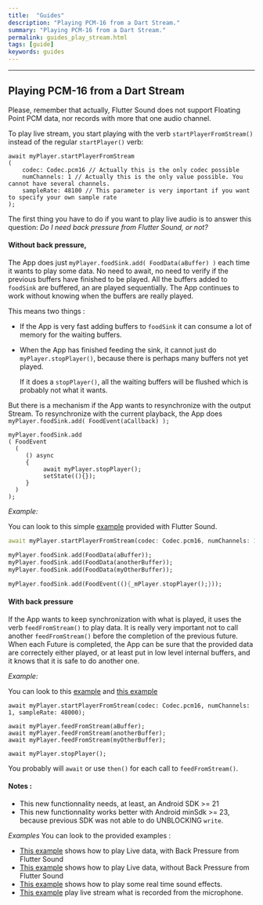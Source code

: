 ```yaml
---
title:  "Guides"
description: "Playing PCM-16 from a Dart Stream."
summary: "Playing PCM-16 from a Dart Stream."
permalink: guides_play_stream.html
tags: [guide]
keywords: guides
---
```


---------------

## Playing PCM-16 from a Dart Stream

Please, remember that actually, Flutter Sound does not support Floating Point PCM data, nor records with more that one audio channel.

To play live stream, you start playing with the verb `startPlayerFromStream()` instead of the regular `startPlayer()` verb:

```text
await myPlayer.startPlayerFromStream
(
    codec: Codec.pcm16 // Actually this is the only codec possible
    numChannels: 1 // Actually this is the only value possible. You cannot have several channels.
    sampleRate: 48100 // This parameter is very important if you want to specify your own sample rate
);
```

The first thing you have to do if you want to play live audio is to answer this question: _Do I need back pressure from Flutter Sound, or not?_

#### Without back pressure,

The App does just `myPlayer.foodSink.add( FoodData(aBuffer) )` each time it wants to play some data. No need to await, no need to verify if the previous buffers have finished to be played. All the buffers added to `foodSink` are buffered, an are played sequentially. The App continues to work without knowing when the buffers are really played.

This means two things :

* If the App is very fast adding buffers to `foodSink` it can consume a lot of memory for the waiting buffers.
* When the App has finished feeding the sink, it cannot just do `myPlayer.stopPlayer()`, because there is perhaps many buffers not yet played.

  If it does a `stopPlayer()`, all the waiting buffers will be flushed which is probably not what it wants.

But there is a mechanism if the App wants to resynchronize with the output Stream. To resynchronize with the current playback, the App does `myPlayer.foodSink.add( FoodEvent(aCallback) );`

```text
myPlayer.foodSink.add
( FoodEvent
  (
     () async
     {
          await myPlayer.stopPlayer();
          setState((){});
     }
  )
);
```

_Example:_

You can look to this simple [example](https://github.com/canardoux/tau/blob/master/flutter_sound/example/lib/livePlaybackWithoutBackPressure/live_playback_without_back_pressure.dart) provided with Flutter Sound.

```dart
await myPlayer.startPlayerFromStream(codec: Codec.pcm16, numChannels: 1, sampleRate: 48000);

myPlayer.foodSink.add(FoodData(aBuffer));
myPlayer.foodSink.add(FoodData(anotherBuffer));
myPlayer.foodSink.add(FoodData(myOtherBuffer));

myPlayer.foodSink.add(FoodEvent((){_mPlayer.stopPlayer();}));
```

#### With back pressure

If the App wants to keep synchronization with what is played, it uses the verb `feedFromStream()` to play data. It is really very important not to call another `feedFromStream()` before the completion of the previous future. When each Future is completed, the App can be sure that the provided data are correctely either played, or at least put in low level internal buffers, and it knows that it is safe to do another one.

_Example:_

You can look to this [example](https://github.com/Canardoux/tau/blob/master/flutter_sound/example/lib/livePlaybackWithBackPressure/live_playback_with_back_pressure.dart) and [this example](https://github.com/canardoux/tau/blob/master/flutter_sound/example/lib/soundEffect/sound_effect.dart)

```text
await myPlayer.startPlayerFromStream(codec: Codec.pcm16, numChannels: 1, sampleRate: 48000);

await myPlayer.feedFromStream(aBuffer);
await myPlayer.feedFromStream(anotherBuffer);
await myPlayer.feedFromStream(myOtherBuffer);

await myPlayer.stopPlayer();
```

You probably will `await` or use `then()` for each call to `feedFromStream()`.

#### Notes :

* This new functionnality needs, at least, an Android SDK &gt;= 21
* This new functionnality works better with Android minSdk &gt;= 23, because previous SDK was not able to do UNBLOCKING `write`.

_Examples_ You can look to the provided examples :

* [This example](https://github.com/Canardoux/tau/blob/master/flutter_sound/example/lib/livePlaybackWithBackPressure/live_playback_with_back_pressure.dart) shows how to play Live data, with Back Pressure from Flutter Sound
* [This example](https://github.com/canardoux/tau/blob/master/flutter_sound/example/lib/livePlaybackWithoutBackPressure/live_playback_without_back_pressure.dart) shows how to play Live data, without Back Pressure from Flutter Sound
* [This example](https://github.com/canardoux/tau/blob/master/flutter_sound/example/lib/soundEffect/sound_effect.dart) shows how to play some real time sound effects.
* [This example](https://github.com/Canardoux/tau/blob/master/flutter_sound/example/lib/streamLoop/stream_loop.dart) play live stream what is recorded from the microphone.

